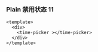 
### Plain 禁用状态 11

```vue demo
<template>
  <div>
    <time-picker ></time-picker>
  </div>
</template>
```

